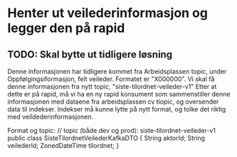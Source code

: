 # Henter ut veilederinformasjon og legger den på rapid

## TODO: Skal bytte ut tidligere løsning
Denne informasjonen har tidligere kommet fra Arbeidsplassen topic, under Oppfølgingsiformasjon, felt veileder.
Formatet er "X000000".
Vi skal få denne informasjonen fra nytt topic, "siste-tilordnet-veileder-v1"
Etter at dette er på rapid, må vi ha en ny rapid konsument som sammenstiller denne informasjonen med dataene fra arbeidsplassen cv tiopic, 
og oversender data til indekser. Indekser må kunne lytte på nytt format, og tolke det riktig med veildederinformasjonen.

Format og topic:
// topic (både dev og prod): siste-tilordnet-veileder-v1
public class SisteTilordnetVeilederKafkaDTO {
String aktorId;
String veilederId;
ZonedDateTime tilordnet;
}